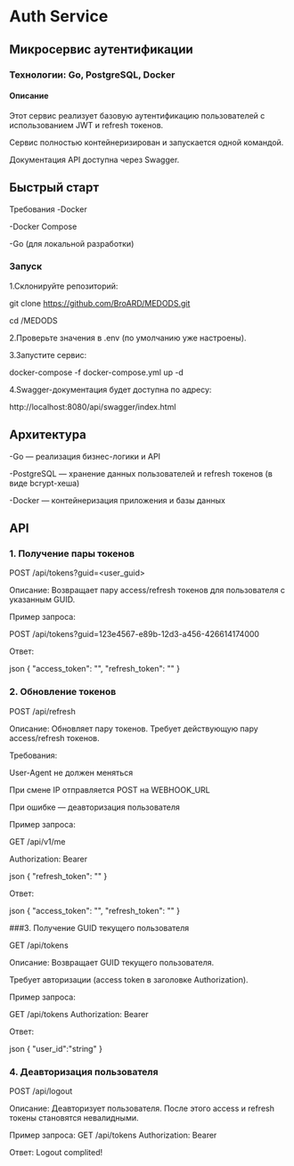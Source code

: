 # Auth Service
## Микросервис аутентификации

### Технологии: Go, PostgreSQL, Docker

#### Описание
Этот сервис реализует базовую аутентификацию пользователей с использованием JWT и refresh токенов.

Сервис полностью контейнеризирован и запускается одной командой.

Документация API доступна через Swagger.

## Быстрый старт
Требования
-Docker

-Docker Compose

-Go (для локальной разработки)

### Запуск
1.Склонируйте репозиторий:

git clone https://github.com/BroARD/MEDODS.git

cd /MEDODS

2.Проверьте значения в .env (по умолчанию уже настроены).

3.Запустите сервис:

docker-compose -f docker-compose.yml up -d

4.Swagger-документация будет доступна по адресу:

http://localhost:8080/api/swagger/index.html

## Архитектура

-Go — реализация бизнес-логики и API

-PostgreSQL — хранение данных пользователей и refresh токенов (в виде bcrypt-хеша)

-Docker — контейнеризация приложения и базы данных

## API
### 1. Получение пары токенов

POST /api/tokens?guid=<user_guid>

Описание: Возвращает пару access/refresh токенов для пользователя с указанным GUID.

Пример запроса:

POST /api/tokens?guid=123e4567-e89b-12d3-a456-426614174000

Ответ:

json
{
  "access_token": "<jwt>",
  "refresh_token": "<base64>"
}

### 2. Обновление токенов

POST /api/refresh

Описание: Обновляет пару токенов. Требует действующую пару access/refresh токенов.

Требования:

User-Agent не должен меняться

При смене IP отправляется POST на WEBHOOK_URL

При ошибке — деавторизация пользователя

Пример запроса:

GET /api/v1/me

Authorization: Bearer <jwt>

json
{
  "refresh_token": "<base64>"
}

Ответ:

json
{
  "access_token": "<jwt>",
  "refresh_token": "<base64>"
}

###3. Получение GUID текущего пользователя

GET /api/tokens

Описание: Возвращает GUID текущего пользователя.

Требует авторизации (access token в заголовке Authorization).

Пример запроса:

GET /api/tokens
Authorization: Bearer <jwt>

Ответ:

json
{
  "user_id":"string"
}

### 4. Деавторизация пользователя

POST /api/logout

Описание: Деавторизует пользователя. После этого access и refresh токены становятся невалидными.

Пример запроса:
GET /api/tokens
Authorization: Bearer <jwt>

Ответ:
Logout complited!

